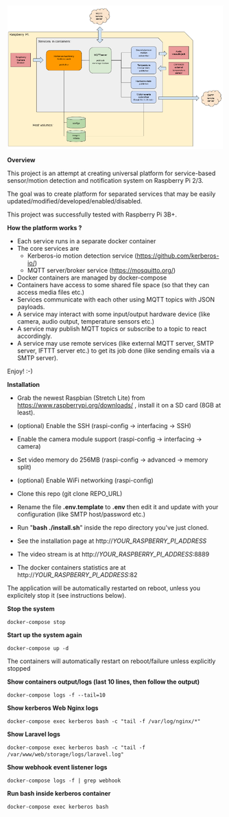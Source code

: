 ![Overall diagram](./docs/images/kerberos-flow.png "Dockerized KerberosIO flow")

**Overview**

This project is an attempt at creating universal platform for service-based sensor/motion detection and notification system on Raspberry Pi 2/3.

The goal was to create platform for separated services that may be easily updated/modified/developed/enabled/disabled.

This project was successfully tested with Raspberry Pi 3B+.

**How the platform works ?**

* Each service runs in a separate docker container
* The core services are
  * Kerberos-io motion detection service (https://github.com/kerberos-io/)
  * MQTT server/broker service (https://mosquitto.org/)
* Docker containers are managed by docker-compose
* Containers have access to some shared file space (so that they can access media files etc.) 
* Services communicate with each other using MQTT topics with JSON payloads.
* A service may interact with some input/output hardware device (like camera, audio output, temperature sensors etc.) 
* A service may publish MQTT topics or subscribe to a topic to react accordingly. 
* A service may use remote services (like external MQTT server, SMTP server, IFTTT server etc.) to get its job done (like sending emails via a SMTP server).

Enjoy! :-)
 

**Installation**

* Grab the newest Raspbian (Stretch Lite) from https://www.raspberrypi.org/downloads/ , install it on a SD card (8GB at least).
* (optional) Enable the SSH (raspi-config -> interfacing -> SSH)
* Enable the camera module support (raspi-config -> interfacing -> camera)
* Set video memory do 256MB (raspi-config -> advanced -> memory split)
* (optional) Enable WiFi networking (raspi-config)
* Clone this repo (git clone REPO_URL)
* Rename the file **.env.template** to **.env** then edit it and update with your configuration (like SMTP host/password etc.)
* Run "**bash ./install.sh**" inside the repo directory you've just cloned.

* See the installation page at http://_YOUR_RASPBERRY_PI_ADDRESS_
* The video stream is at http://_YOUR_RASPBERRY_PI_ADDRESS_:8889   
* The docker containers statistics are at http://_YOUR_RASPBERRY_PI_ADDRESS_:82   

The application will be automatically restarted on reboot, unless you explicitely stop it (see instructions below).


**Stop the system**
`````
docker-compose stop 
`````

**Start up the system again**
`````
docker-compose up -d 
`````

The containers will automatically restart on reboot/failure unless explicitly stopped 


**Show containers output/logs (last 10 lines, then follow the output)**
`````
docker-compose logs -f --tail=10
`````

**Show kerberos Web Nginx logs**
`````
docker-compose exec kerberos bash -c "tail -f /var/log/nginx/*"
`````

**Show Laravel logs**
`````
docker-compose exec kerberos bash -c "tail -f /var/www/web/storage/logs/laravel.log"
`````

**Show webhook event listener logs**
`````
docker-compose logs -f | grep webhook
`````

**Run bash inside kerberos container**
`````
docker-compose exec kerberos bash
`````

